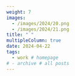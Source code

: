 ```yaml
---
weight: 7
images:
  - /images/2024/20.png
  - /images/2024/21.png
title: " "
multipleColumn: true
date: 2024-04-22
tags:
  - work # homepage
# - archive # all posts
---
```

